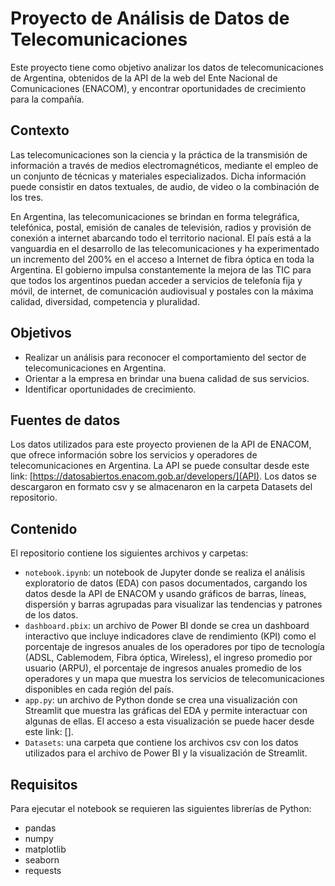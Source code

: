# Proyecto de Análisis de Datos de Telecomunicaciones

Este proyecto tiene como objetivo analizar los datos de telecomunicaciones de Argentina, obtenidos de la API de la web del Ente Nacional de Comunicaciones (ENACOM), y encontrar oportunidades de crecimiento para la compañía.

## Contexto

Las telecomunicaciones son la ciencia y la práctica de la transmisión de información a través de medios electromagnéticos, mediante el empleo de un conjunto de técnicas y materiales especializados. Dicha información puede consistir en datos textuales, de audio, de video o la combinación de los tres.

En Argentina, las telecomunicaciones se brindan en forma telegráfica, telefónica, postal, emisión de canales de televisión, radios y provisión de conexión a internet abarcando todo el territorio nacional. El país está a la vanguardia en el desarrollo de las telecomunicaciones y ha experimentado un incremento del 200% en el acceso a Internet de fibra óptica en toda la Argentina. El gobierno impulsa constantemente la mejora de las TIC para que todos los argentinos puedan acceder a servicios de telefonía fija y móvil, de internet, de comunicación audiovisual y postales con la máxima calidad, diversidad, competencia y pluralidad.

## Objetivos

- Realizar un análisis para reconocer el comportamiento del sector de telecomunicaciones en Argentina.
- Orientar a la empresa en brindar una buena calidad de sus servicios.
- Identificar oportunidades de crecimiento.

## Fuentes de datos

Los datos utilizados para este proyecto provienen de la API de ENACOM, que ofrece información sobre los servicios y operadores de telecomunicaciones en Argentina. La API se puede consultar desde este link: [https://datosabiertos.enacom.gob.ar/developers/](API). 
Los datos se descargaron en formato csv y se almacenaron en la carpeta Datasets del repositorio.

## Contenido

El repositorio contiene los siguientes archivos y carpetas:

- `notebook.ipynb`: un notebook de Jupyter donde se realiza el análisis exploratorio de datos (EDA) con pasos documentados, cargando los datos desde la API de ENACOM y usando gráficos de barras, líneas, dispersión y barras agrupadas para visualizar las tendencias y patrones de los datos.
- `dashboard.pbix`: un archivo de Power BI donde se crea un dashboard interactivo que incluye indicadores clave de rendimiento (KPI) como el porcentaje de ingresos anuales de los operadores por tipo de tecnología (ADSL, Cablemodem, Fibra óptica, Wireless), el ingreso promedio por usuario (ARPU), el porcentaje de ingresos anuales promedio de los operadores y un mapa que muestra los servicios de telecomunicaciones disponibles en cada región del país.
- `app.py`: un archivo de Python donde se crea una visualización con Streamlit que muestra las gráficas del EDA y permite interactuar con algunas de ellas. El acceso a esta visualización se puede hacer desde este link: [].
- `Datasets`: una carpeta que contiene los archivos csv con los datos utilizados para el archivo de Power BI y la visualización de Streamlit.

## Requisitos

Para ejecutar el notebook se requieren las siguientes librerías de Python:

- pandas
- numpy
- matplotlib
- seaborn
- requests
